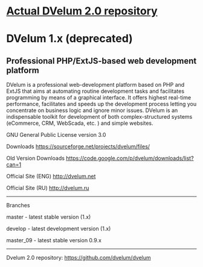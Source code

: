 [Actual DVelum 2.0 repository](https://github.com/dvelum/dvelum/tree/2.x)
======

DVelum 1.x (deprecated)
======

Professional PHP/ExtJS-based web development platform
------


DVelum is a professional web-development platform based on PHP and ExtJS that aims at automating routine development tasks and facilitates programming by means of a graphical interface.
It offers highest real-time performance, facilitates and speeds up the development process letting you concentrate on business logic and ignore minor issues.
DVelum is an indispensable toolkit for development of both complex-structured systems (eCommerce, CRM, WebScada, etc. ) and simple websites.

GNU General Public License version 3.0


Downloads https://sourceforge.net/projects/dvelum/files/

Old Version Downloads https://code.google.com/p/dvelum/downloads/list?can=1

Official Site (ENG) http://dvelum.net

Official Site (RU)  http://dvelum.ru

------
Branches

master -  latest stable version (1.x)

develop - latest development version (1.x)

master_09 - latest stable version 0.9.x

-----

Dvelum 2.0 repository: https://github.com/dvelum/dvelum
